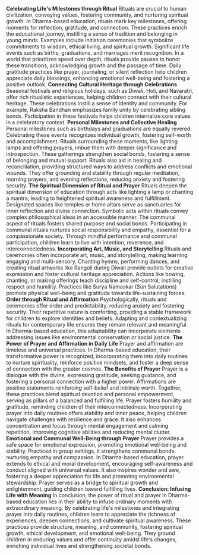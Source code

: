 **Celebrating Life's Milestones through Ritual**
Rituals are crucial to human civilization, conveying values, fostering community, and nurturing spiritual growth. In Dharma-based education, rituals mark key milestones, offering moments for reflection, gratitude, and connection. These practices enrich the educational journey, instilling a sense of tradition and belonging in young minds. Examples include initiation ceremonies that symbolize commitments to wisdom, ethical living, and spiritual growth.
Significant life events such as births, graduations, and marriages merit recognition. In a world that prioritizes speed over depth, rituals provide pauses to honor these transitions, acknowledging growth and the passage of time. Daily gratitude practices like prayer, journaling, or silent reflection help children appreciate daily blessings, enhancing emotional well-being and fostering a positive outlook.
**Connecting Cultural Heritage through Celebrations**
Seasonal festivals and religious holidays, such as Diwali, Holi, and Navaratri, offer rich ritualistic experiences, helping children connect with their cultural heritage. These celebrations instill a sense of identity and community. For example, Raksha Bandhan emphasizes family unity by celebrating sibling bonds. Participation in these festivals helps children internalize core values in a celebratory context.
**Personal Milestones and Collective Healing**
Personal milestones such as birthdays and graduations are equally revered. Celebrating these events recognizes individual growth, fostering self-worth and accomplishment. Rituals surrounding these moments, like lighting lamps and offering prayers, imbue them with deeper significance and introspection. These gatherings strengthen social bonds, fostering a sense of belonging and mutual support.
Rituals also aid in healing and reconciliation, providing structured ways to address conflicts and emotional wounds. They offer grounding and stability through regular meditation, morning prayers, and evening reflections, reducing anxiety and fostering security.
**The Spiritual Dimension of Ritual and Prayer**
Rituals deepen the spiritual dimension of education through acts like lighting a lamp or chanting a mantra, leading to heightened spiritual awareness and fulfillment. Designated spaces like temples or home altars serve as sanctuaries for inner reflection and divine connection. Symbolic acts within rituals convey complex philosophical ideas in an accessible manner.
The communal aspect of rituals fosters shared purpose and social bonds. Participating in communal rituals nurtures social responsibility and empathy, essential for a compassionate society. Through mindful performance and communal participation, children learn to live with intention, reverence, and interconnectedness.
**Incorporating Art, Music, and Storytelling**
Rituals and ceremonies often incorporate art, music, and storytelling, making learning engaging and multi-sensory. Chanting hymns, performing dances, and creating ritual artworks like Rangoli during Diwali provide outlets for creative expression and foster cultural heritage appreciation. Actions like bowing, chanting, or making offerings teach discipline and self-control, instilling respect and humility. Practices like Surya Namaskar (Sun Salutations) promote physical well-being and gratitude towards life-sustaining forces.
**Order through Ritual and Affirmation**
Psychologically, rituals and ceremonies offer order and predictability, reducing anxiety and fostering security. Their repetitive nature is comforting, providing a stable framework for children to explore identities and beliefs. Adapting and contextualizing rituals for contemporary life ensures they remain relevant and meaningful. In Dharma-based education, this adaptability can incorporate elements addressing issues like environmental conservation or social justice.
**The Power of Prayer and Affirmation in Daily Life**
Prayer and affirmation are timeless and universal practices. In Dharma-based education, their transformative power is recognized, incorporating them into daily routines to nurture spirituality, reinforce positive mindsets, and foster a deep sense of connection with the greater cosmos.
**The Benefits of Prayer**
Prayer is a dialogue with the divine, expressing gratitude, seeking guidance, and fostering a personal connection with a higher power. Affirmations are positive statements reinforcing self-belief and intrinsic worth. Together, these practices blend spiritual devotion and personal empowerment, serving as pillars of a balanced and fulfilling life.
Prayer fosters humility and gratitude, reminding children of their interconnectedness. Incorporating prayer into daily routines offers stability and inner peace, helping children navigate challenges with resilience and grace. It also enhances concentration and focus through mental engagement and calming repetition, improving cognitive abilities and reducing mental clutter.
**Emotional and Communal Well-Being through Prayer**
Prayer provides a safe space for emotional expression, promoting emotional well-being and stability. Practiced in group settings, it strengthens communal bonds, nurturing empathy and compassion. In Dharma-based education, prayer extends to ethical and moral development, encouraging self-awareness and conduct aligned with universal values. It also inspires wonder and awe, fostering a deeper appreciation for life and promoting environmental stewardship. Prayer serves as a bridge to spiritual growth and enlightenment, guiding children toward fulfilling lives.
**Conclusion: Infusing Life with Meaning**
In conclusion, the power of ritual and prayer in Dharma-based education lies in their ability to infuse ordinary moments with extraordinary meaning. By celebrating life's milestones and integrating prayer into daily routines, children learn to appreciate the richness of experiences, deepen connections, and cultivate spiritual awareness. These practices provide structure, meaning, and community, fostering spiritual growth, ethical development, and emotional well-being. They ground children in enduring values and offer continuity amidst life's changes, enriching individual lives and strengthening societal bonds.
